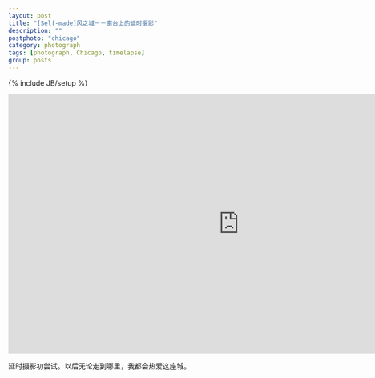 ```yaml
---
layout: post
title: "[Self-made]风之城－－窗台上的延时摄影"
description: ""
postphoto: "chicago"
category: photograph
tags: [photograph, Chicago, timelapse]
group: posts
---
```

{% include JB/setup %}

<iframe height=518px width=920px frameborder=0 src="http://v.qq.com/iframe/player.html?vid=f0138a0k9qm&tiny=0&auto=0" allowfullscreen></iframe>

延时摄影初尝试。以后无论走到哪里，我都会热爱这座城。
